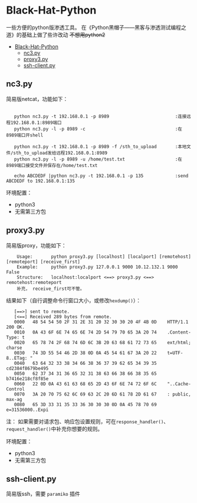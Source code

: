 # Black-Hat-Python
一些方便的python版渗透工具。 在《Python黑帽子——黑客与渗透测试编程之道》的基础上做了些许改动 ~~不想用python2~~

- [Black-Hat-Python](#black-hat-python)
  - [nc3.py](#nc3py)
  - [proxy3.py](#proxy3py)
  - [ssh-client.py](#ssh-clientpy)

## nc3.py

简易版netcat，功能如下：
```
   
   python nc3.py -t 192.168.0.1 -p 8989                         :连接远程192.168.0.1:8989端口
   python nc3.py -l -p 8989 -c                                  :在8989端口开shell
   
   python nc3.py -t 192.168.0.1 -p 8989 -f /sth_to_upload       :本地文件/sth_to_upload发给远程192.168.0.1:8989
   python nc3.py -l -p 8989 -u /home/test.txt                   :在8989端口接受文件并保存在/home/test.txt
   
   echo ABCDEDF |python nc3.py -t 192.168.0.1 -p 135            :send ABCDEDF to 192.168.0.1:135
```

环境配置：
   - python3
   - 无需第三方包

## proxy3.py

简易版proxy，功能如下：

```
    Usage:       python proxy3.py [localhost] [localport] [remotehost] [remoteport] [receive_first]
    Example:     python proxy3.py 127.0.0.1 9000 10.12.132.1 9000 False
    Structure:   localhost:localport <==> proxy3.py <==> remotehost:remoteport
    补充， receive_first可不管。
```

结果如下（自行调整命令行窗口大小，或修改`hexdump()`）：
```
   [==>] sent to remote.
   [<==] Received 289 bytes from remote.
   0000   48 54 54 50 2F 31 2E 31 20 32 30 30 20 4F 4B 0D    HTTP/1.1 200 OK.
   0010   0A 43 6F 6E 74 65 6E 74 2D 54 79 70 65 3A 20 74    .Content-Type: t
   0020   65 78 74 2F 68 74 6D 6C 3B 20 63 68 61 72 73 65    ext/html; charse
   0030   74 3D 55 54 46 2D 38 0D 0A 45 54 61 67 3A 20 22    t=UTF-8..ETag: "
   0040   63 64 32 33 38 34 66 38 36 37 39 62 65 34 39 35    cd2384f8679be495
   0050   62 37 34 31 36 65 32 31 38 63 66 38 66 38 35 65    b7416e218cf8f85e
   0060   22 0D 0A 43 61 63 68 65 2D 43 6F 6E 74 72 6F 6C    "..Cache-Control
   0070   3A 20 70 75 62 6C 69 63 2C 20 6D 61 78 2D 61 67    : public, max-ag
   0080   65 3D 33 31 35 33 36 30 30 30 0D 0A 45 78 70 69    e=31536000..Expi
```

注： 如果需要对请求包、响应包设置规则，可在`response_handler()`、`request_handler()`中补充你想要的规则。

环境配置：
   - python3
   - 无需第三方包

## ssh-client.py

简易版ssh，需要 `paramiko` 插件
